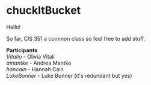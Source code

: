 # chuckItBucket
Hello!

So far, CIS 351 a common class so feel free to add stuff.

<b>Participants</b> <br>
  <tab><i>Vitalio</i> - Olivia Vitali <br>
  <tab><i>amantke</i> - Andrea Mantke <br>
    <tab><i>hancain</i> - Hannah Cain <br>
      <tab><i>LukeBonner</i> - Luke Bonner (it's redundant but yes) <br>
  
